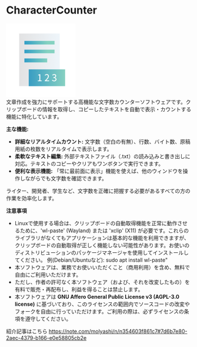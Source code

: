 # CharacterCounter
<img src="assets/icon.png" height="200"><br>
文章作成を強力にサポートする高機能な文字数カウンターソフトウェアです。クリップボードの情報を取得し、コピーしたテキストを自動で表示・カウントする機能に特化しています。

**主な機能:**

- **詳細なリアルタイムカウント:** 文字数（空白の有無）、行数、バイト数、原稿用紙の枚数をリアルタイムで表示します。
- **柔軟なテキスト編集:** 外部テキストファイル（.txt）の読み込みと書き出しに対応。テキストのコピーやクリアもワンボタンで実行できます。
- **便利な表示機能:** 「常に最前面に表示」機能を使えば、他のウィンドウを操作しながらでも文字数を確認できます。

ライター、開発者、学生など、文字数を正確に把握する必要があるすべての方の作業を効率化します。

**注意事項**
- Linuxで使用する場合は、クリップボードの自動取得機能を正常に動作させるために、'wl-paste' (Wayland) または 'xclip' (X11) が必要です。これらのライブラリがなくてもアプリケーションは基本的な機能を利用できますが、クリップボードの自動取得が正しく機能しない可能性があります。お使いのディストリビューションのパッケージマネージャを使用してインストールしてください。
例(Debian/Ubuntuなど): sudo apt install wl-paste"
- 本ソフトウェアは、業務でお使いいただくこと（商用利用）を含め、無料で自由にご利用いただけます。
- ただし、作者の許可なく本ソフトウェア（および、それを改変したもの）を有料で販売・再配布し、利益を得ることは禁止します。
- 本ソフトウェアは **GNU Affero General Public License v3 (AGPL-3.0 license)**
  に基づいており、このライセンスの範囲内でソースコードの改変やフォークを自由に行っていただけます。ご利用の際は、必ずライセンスの条項を遵守してください。

紹介記事はこちら
https://note.com/molyashi/n/n354603f861c7#7d6b7e80-2aec-4379-b166-e0e58805cb2e
